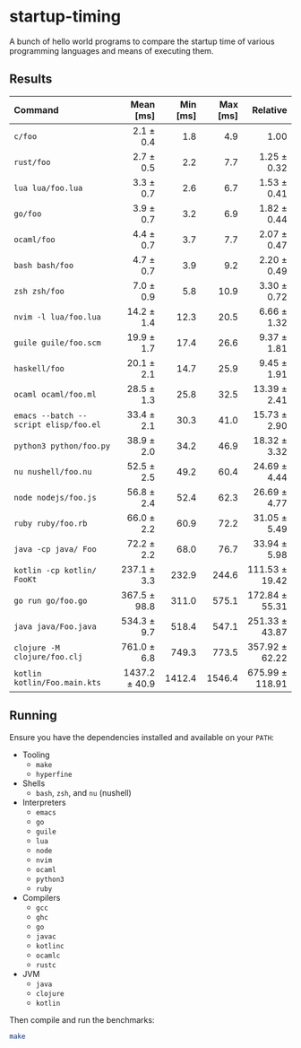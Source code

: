 startup-timing
==============

A bunch of hello world programs to compare the startup time of various programming languages and means of executing them.

Results
-------

| Command | Mean [ms] | Min [ms] | Max [ms] | Relative |
|:---|---:|---:|---:|---:|
| `c/foo` | 2.1 ± 0.4 | 1.8 | 4.9 | 1.00 |
| `rust/foo` | 2.7 ± 0.5 | 2.2 | 7.7 | 1.25 ± 0.32 |
| `lua lua/foo.lua` | 3.3 ± 0.7 | 2.6 | 6.7 | 1.53 ± 0.41 |
| `go/foo` | 3.9 ± 0.7 | 3.2 | 6.9 | 1.82 ± 0.44 |
| `ocaml/foo` | 4.4 ± 0.7 | 3.7 | 7.7 | 2.07 ± 0.47 |
| `bash bash/foo` | 4.7 ± 0.7 | 3.9 | 9.2 | 2.20 ± 0.49 |
| `zsh zsh/foo` | 7.0 ± 0.9 | 5.8 | 10.9 | 3.30 ± 0.72 |
| `nvim -l lua/foo.lua` | 14.2 ± 1.4 | 12.3 | 20.5 | 6.66 ± 1.32 |
| `guile guile/foo.scm` | 19.9 ± 1.7 | 17.4 | 26.6 | 9.37 ± 1.81 |
| `haskell/foo` | 20.1 ± 2.1 | 14.7 | 25.9 | 9.45 ± 1.91 |
| `ocaml ocaml/foo.ml` | 28.5 ± 1.3 | 25.8 | 32.5 | 13.39 ± 2.41 |
| `emacs --batch --script elisp/foo.el` | 33.4 ± 2.1 | 30.3 | 41.0 | 15.73 ± 2.90 |
| `python3 python/foo.py` | 38.9 ± 2.0 | 34.2 | 46.9 | 18.32 ± 3.32 |
| `nu nushell/foo.nu` | 52.5 ± 2.5 | 49.2 | 60.4 | 24.69 ± 4.44 |
| `node nodejs/foo.js` | 56.8 ± 2.4 | 52.4 | 62.3 | 26.69 ± 4.77 |
| `ruby ruby/foo.rb` | 66.0 ± 2.2 | 60.9 | 72.2 | 31.05 ± 5.49 |
| `java -cp java/ Foo` | 72.2 ± 2.2 | 68.0 | 76.7 | 33.94 ± 5.98 |
| `kotlin -cp kotlin/ FooKt` | 237.1 ± 3.3 | 232.9 | 244.6 | 111.53 ± 19.42 |
| `go run go/foo.go` | 367.5 ± 98.8 | 311.0 | 575.1 | 172.84 ± 55.31 |
| `java java/Foo.java` | 534.3 ± 9.7 | 518.4 | 547.1 | 251.33 ± 43.87 |
| `clojure -M clojure/foo.clj` | 761.0 ± 6.8 | 749.3 | 773.5 | 357.92 ± 62.22 |
| `kotlin kotlin/Foo.main.kts` | 1437.2 ± 40.9 | 1412.4 | 1546.4 | 675.99 ± 118.91 |

Running
-------

Ensure you have the dependencies installed and available on your `PATH`:

- Tooling
  - `make`
  - `hyperfine`
- Shells
    - `bash`, `zsh`, and `nu` (nushell)
- Interpreters
  - `emacs`
  - `go`
  - `guile`
  - `lua`
  - `node`
  - `nvim`
  - `ocaml`
  - `python3`
  - `ruby`
- Compilers
  - `gcc`
  - `ghc`
  - `go`
  - `javac`
  - `kotlinc`
  - `ocamlc`
  - `rustc`
- JVM
  - `java`
  - `clojure`
  - `kotlin`

Then compile and run the benchmarks:

```bash
make
```
